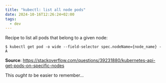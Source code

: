 ```yaml
---
title: "kubectl: list all node pods"
date: 2024-10-16T12:26:24+02:00
tags:
  - dev
---
```


Recipe to list all pods that belong to a given node:

```shell
$ kubectl get pod -o wide --field-selector spec.nodeName={node_name} -A
```


**Source**: https://stackoverflow.com/questions/39231880/kubernetes-api-get-pods-on-specific-nodes

This _ought to_ be easier to remember...
